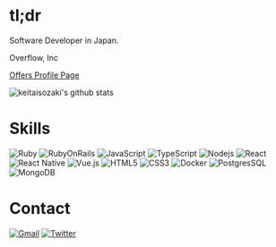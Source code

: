 # tl;dr

Software Developer in Japan.

Overflow, Inc

[Offers Profile Page](https://offers.jp/a/users/b93f3c9dc51e23c19e33e279afc9f03e8fe75be1f560dc130105485a14552551)

![keitaisozaki's github stats](https://github-readme-stats.vercel.app/api?username=keitaisozaki&count_private=true&show_icons=true&theme=monokai)

# Skills

![Ruby](https://img.shields.io/badge/-Ruby-CC342D?style=flat-square&logo=Ruby)
![RubyOnRails](https://img.shields.io/badge/-Ruby%20on%20Rails-CC0000?style=flat-square&logo=Ruby+on+Rails)
![JavaScript](https://img.shields.io/badge/-JavaScript-yellow?style=flat-square&logo=javascript&logoColor=white)
![TypeScript](https://img.shields.io/badge/-TypeScript-007ACC?style=flat-square&logo=typescript)
![Nodejs](https://img.shields.io/badge/-Nodejs-339933?style=flat-square&logo=Node.js&logoColor=white)
![React](https://img.shields.io/badge/-React-61DAFB?style=flat-square&logo=react&logoColor=black)
![React Native](https://img.shields.io/badge/-ReactNative-61DAFB?style=flat-square&logo=react&logoColor=black)
![Vue.js](https://img.shields.io/badge/-Vue.js-339933?style=flat-square&logo=Vue.js&logoColor=white)
![HTML5](https://img.shields.io/badge/-HTML5-E34F26?style=flat-square&logo=html5&logoColor=white)
![CSS3](https://img.shields.io/badge/-CSS3-1572B6?style=flat-square&logo=css3)
![Docker](https://img.shields.io/badge/-Docker-2496ED?style=flat-square&logo=docker&logoColor=white)
![PostgresSQL](https://img.shields.io/badge/-PostgreSQL-4479A1?style=flat-square&logo=Postgresql&logoColor=white)
![MongoDB](https://img.shields.io/badge/-MongoDB-339933?style=flat-square&logo=MongoDB&logoColor=white)

# Contact

[![Gmail](https://img.shields.io/badge/keita9isozaki@gmail.com-c14438?style=flat&logo=Gmail&logoColor=white)](mailto:keita9isozaki@gmail.com "Connect via Email")
[![Twitter](https://img.shields.io/badge/-@kta7979-00acee?style=flat&logo=Twitter&logoColor=white)](https://twitter.com/kta7979 "Follow on Twitter")
